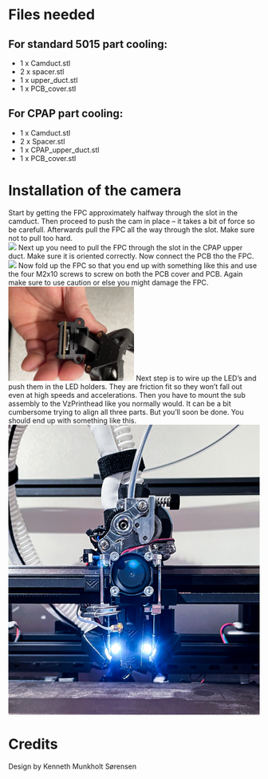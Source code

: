# Files needed
## For standard 5015 part cooling:
-	1 x Camduct.stl
-	2 x spacer.stl
-	1 x upper_duct.stl
-	1 x PCB_cover.stl
## For CPAP part cooling:
-	1 x Camduct.stl
-	2 x Spacer.stl
-	1 x CPAP_upper_duct.stl
-	1 x PCB_cover.stl

# Installation of the camera
Start by getting the FPC approximately halfway through the slot in the camduct. Then proceed to push the cam in place – it takes a bit of force so be carefull. Afterwards pull the FPC all the way through the slot. Make sure not to pull too hard.
<br><img src="./images/1.jpg" width="50%">
Next up you need to pull the FPC through the slot in the CPAP upper duct. Make sure it is oriented correctly. Now connect the PCB tho the FPC.
<br><img src="./images/2.jpg" width="50%">
Now fold up the FPC so that you end up with something like this and use the four M2x10 screws to screw on both the PCB cover and PCB. Again make sure to use caution or else you might damage the FPC.
<br><img src="./images/3.jpg" width="50%">
Next step is to wire up the LED’s and push them in the LED holders. They are friction fit so they won’t fall out even at high speeds and accelerations. Then you have to mount the sub assembly to the VzPrinthead like you normally would. It can be a bit cumbersome trying to align all three parts. But you’ll soon be done. You should end up with something like this.
<br><img src="./images/4.jpg" >
# Credits
Design by Kenneth Munkholt Sørensen